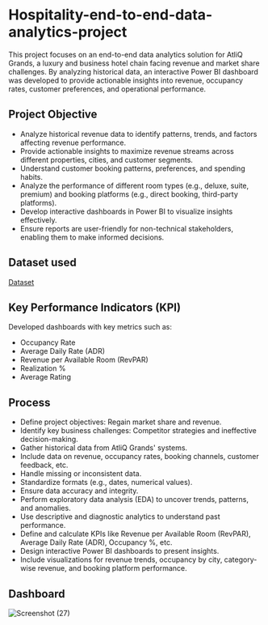 # Hospitality-end-to-end-data-analytics-project
This project focuses on an end-to-end data analytics solution for AtliQ Grands, a luxury and business hotel chain facing revenue and market share challenges. By analyzing   historical data, an interactive Power BI dashboard was developed to provide actionable insights into revenue, occupancy rates, customer preferences, and operational  performance.
## Project Objective
- Analyze historical revenue data to identify patterns, trends, and factors affecting revenue    performance.
- Provide actionable insights to maximize revenue streams across different properties, cities, and customer segments.
- Understand customer booking patterns, preferences, and spending habits.
- Analyze the performance of different room types (e.g., deluxe, suite, premium) and booking platforms (e.g., direct booking, third-party platforms).
- Develop interactive dashboards in Power BI to visualize insights effectively.
- Ensure reports are user-friendly for non-technical stakeholders, enabling them to make informed decisions.

## Dataset used 
<a href = "https://github.com/hashlinn10/Hospitality-end-to-end-data-analytics-project/blob/main/input-files-1(1).zip">Dataset</a>

## Key Performance Indicators (KPI)
Developed dashboards with key metrics such as:
- Occupancy Rate
- Average Daily Rate (ADR)
-	Revenue per Available Room (RevPAR)
- Realization %
- Average Rating

## Process 

- Define project objectives: Regain market share and revenue.
- Identify key business challenges: Competitor strategies and ineffective decision-making.
- Gather historical data from AtliQ Grands' systems.
- Include data on revenue, occupancy rates, booking channels, customer feedback, etc.
- Handle missing or inconsistent data.
- Standardize formats (e.g., dates, numerical values).
-	Ensure data accuracy and integrity.
-	Perform exploratory data analysis (EDA) to uncover trends, patterns, and anomalies.
- Use descriptive and diagnostic analytics to understand past performance.
- Define and calculate KPIs like Revenue per Available Room (RevPAR), Average Daily Rate (ADR), Occupancy %, etc.
- Design interactive Power BI dashboards to present insights.
- Include visualizations for revenue trends, occupancy by city, category-wise revenue, and booking platform performance.

## Dashboard
![Screenshot (27)](https://github.com/user-attachments/assets/a5109645-daaa-4116-b000-de6704abf2e2)



